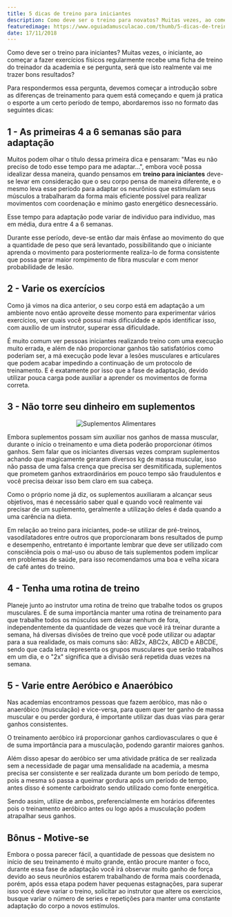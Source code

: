 ```yaml
---
title: 5 dicas de treino para iniciantes 
description: Como deve ser o treino para novatos? Muitas vezes, ao começar a fazer exercícios físicos regularmente recebe uma ficha de treino, reavaliaremos isso!
featuredimage: https://www.oguiadamusculacao.com/thumb/5-dicas-de-treino-para-iniciantes.png
date: 17/11/2018
---
```

<p>Como deve ser o treino para iniciantes? Muitas vezes, o iniciante, ao começar a fazer exercícios físicos regularmente recebe uma ficha de treino do treinador da academia e se pergunta, será que isto realmente vai me trazer bons resultados?</p><!--more-->
<p>Para respondermos essa pergunta, devemos começar a introdução sobre as diferenças de treinamento para quem está começando e quem já pratica o esporte a um certo período de tempo, abordaremos isso no formato das seguintes dicas:</p>
<h2>1 - As primeiras 4 a 6 semanas são para adaptação</h2>
<p>Muitos podem olhar o título dessa primeira dica e pensaram: "Mas eu não preciso de todo esse tempo para me adaptar...", embora você possa idealizar dessa maneira, quando pensamos em <b>treino para iniciantes</b> deve-se levar em consideração que o seu corpo pensa de maneira diferente, e o mesmo leva esse período para adaptar os neurônios que estimulam seus músculos a trabalharam da forma mais eficiente possível para realizar movimentos com coordenação e mínimo gasto energético desnecessário.</p>
<p>Esse tempo para adaptação pode variar de individuo para individuo, mas em média, dura entre 4 a 6 semanas.</p>
<p>Durante esse período, deve-se então dar mais ênfase ao movimento do que a quantidade de peso que será levantado, possibilitando que o iniciante aprenda o movimento para posteriormente realiza-lo de forma consistente que possa gerar maior rompimento de fibra muscular e com menor probabilidade de lesão.</p>
<h2>2 - Varie os exercícios</h2>
<p>Como já vimos na dica anterior, o seu corpo está em adaptação a um ambiente novo então aproveite desse momento para experimentar vários exercícios, ver quais você possui mais dificuldade e após identificar isso, com auxílio de um instrutor, superar essa dificuldade.</p>
<p>É muito comum ver pessoas iniciantes realizando treino com uma execução muito errada, e além de não proporcionar ganhos tão satisfatórios como poderiam ser, a má execução pode levar a lesões musculares e articulares que podem acabar impedindo a continuação de um protocolo de treinamento. E é exatamente por isso que a fase de adaptação, devido utilizar pouca carga pode auxiliar a aprender os movimentos de forma correta.</p>
<h2>3 - Não torre seu dinheiro em suplementos</h2>
<center><img class="post-image" src="https://i.imgur.com/nnm8qUz.jpg" alt="Suplementos Alimentares"/></center>
<p>Embora suplementos possam sim auxiliar nos ganhos de massa muscular, durante o início o treinamento e uma dieta poderão proporcionar ótimos ganhos. Sem falar que os iniciantes diversas vezes compram suplementos achando que magicamente geraram diversos kg de massa muscular, isso não passa de uma falsa crença que precisa ser desmitificada, suplementos que prometem ganhos extraordinários em pouco tempo são fraudulentos e você precisa deixar isso bem claro em sua cabeça.</p>
<p>Como o próprio nome já diz, os suplementos auxiliaram a alcançar seus objetivos, mas é necessário saber qual e quando você realmente vai precisar de um suplemento, geralmente a utilização deles é dada quando a uma carência na dieta.</p>
<p>Em relação ao treino para iniciantes, pode-se utilizar de pré-treinos, vasodilatadores entre outros que proporcionaram bons resultados de pump e desempenho, entretanto é importante lembrar que deve ser utilizado com consciência pois o mal-uso ou abuso de tais suplementos podem implicar em problemas de saúde, para isso recomendamos uma boa e velha xicara de café antes do treino.</p>
<h2>4 - Tenha uma rotina de treino</h2>
<p>Planeje junto ao instrutor uma rotina de treino que trabalhe todos os grupos musculares. É de suma importância manter uma rotina de treinamento para que trabalhe todos os músculos sem deixar nenhum de fora, independentemente da quantidade de vezes que você irá treinar durante a semana, há diversas divisões de treino que você pode utilizar ou adaptar para a sua realidade, os mais comuns são: AB2x, ABC2x, ABCD e ABCDE, sendo que cada letra representa os grupos musculares que serão trabalhos em um dia, e o "2x" significa que a divisão será repetida duas vezes na semana.</p>
<div>
<script async src="//pagead2.googlesyndication.com/pagead/js/adsbygoogle.js"></script>
<!-- Anuncio no texto -->
<ins class="adsbygoogle"
     style="display:block"
     data-ad-client="ca-pub-2816982644079927"
     data-ad-slot="6125590388"
     data-ad-format="auto"
     data-full-width-responsive="true"></ins>
<script>
(adsbygoogle = window.adsbygoogle || []).push({});
</script></div>
<h2>5 - Varie entre Aeróbico e Anaeróbico</h2>
<p>Nas academias encontramos pessoas que fazem aeróbico, mas não o anaeróbico (musculação) e vice-versa, para quem quer ter ganho de massa muscular e ou perder gordura, é importante utilizar das duas vias para gerar ganhos consistentes.</p>
<p>O treinamento aeróbico irá proporcionar ganhos cardiovasculares o que é de suma importância para a musculação, podendo garantir maiores ganhos.<p>
<p>Além disso apesar do aeróbico ser uma atividade prática de ser realizada sem a necessidade de pagar uma mensalidade na academia, a mesma precisa ser consistente e ser realizada durante um bom período de tempo, pois a mesma só passa a queimar gordura após um período de tempo, antes disso é somente carboidrato sendo utilizado como fonte energética.</p>
<p>Sendo assim, utilize de ambos, preferencialmente em horários diferentes pois o treinamento aeróbico antes ou logo após a musculação podem atrapalhar seus ganhos.</p>
<h2>Bônus - Motive-se</h2>
<p>Embora o possa parecer fácil, a quantidade de pessoas que desistem no início de seu treinamento é muito grande, então procure manter o foco, durante essa fase de adaptação você irá observar muito ganho de força devido ao seus neurônios estarem trabalhando de forma mais coordenada, porém, após essa etapa podem haver pequenas estagnações, para superar isso você deve variar o treino, solicitar ao instrutor que altere os exercícios, busque variar o número de series e repetições para manter uma constante adaptação do corpo a novos estímulos.</p>
